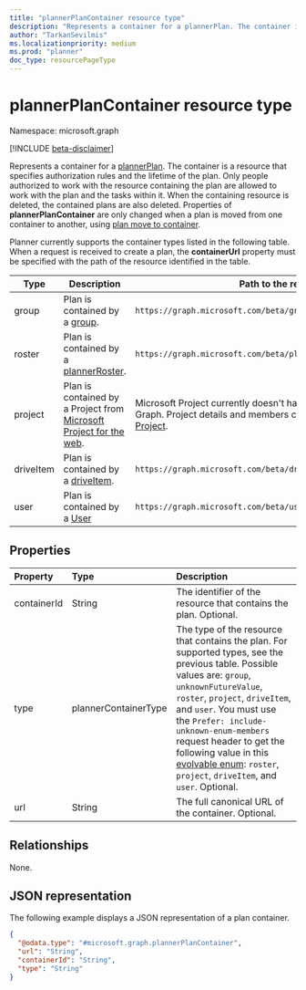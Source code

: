 ```yaml
---
title: "plannerPlanContainer resource type"
description: "Represents a container for a plannerPlan. The container is a resource that specifies authorization rules and the lifetime of the plan."
author: "TarkanSevilmis"
ms.localizationpriority: medium
ms.prod: "planner"
doc_type: resourcePageType
---
```


# plannerPlanContainer resource type

Namespace: microsoft.graph

[!INCLUDE [beta-disclaimer](../../includes/beta-disclaimer.md)]

Represents a container for a [plannerPlan](plannerPlan.md). The container is a resource that specifies authorization rules and the lifetime of the plan. Only people authorized to work with the resource containing the plan are allowed to work with the plan and the tasks within it. When the containing resource is deleted, the contained plans are also deleted. Properties of **plannerPlanContainer** are only changed when a plan is moved from one container to another, using [plan move to container](../api/plannerplan-movetocontainer.md).

Planner currently supports the container types listed in the following table. When a request is received to create a plan, the **containerUrl** property must be specified with the path of the resource identified in the table.

|Type|Description|Path to the resource|
|----|-----------|--------------------|
|group| Plan is contained by a [group](group.md).| `https://graph.microsoft.com/beta/groups/<id>` |
|roster| Plan is contained by a [plannerRoster](plannerroster.md). | `https://graph.microsoft.com/beta/planner/rosters/<id>` |
|project| Plan is contained by a Project from [Microsoft Project for the web](/project-for-the-web/projectforweb-admin-home). | Microsoft Project currently doesn't have a resource path on Microsoft Graph. Project details and members can be managed from [Microsoft Project](https://project.microsoft.com). |
|driveItem| Plan is contained by a [driveItem](driveitem.md). | `https://graph.microsoft.com/beta/drives/<driveId>/items/<itemId>`|
|user| Plan is contained by a [User](user.md) | `https://graph.microsoft.com/beta/users/<id>` |

## Properties
|Property|Type|Description|
|:---|:---|:---|
|containerId|String|The identifier of the resource that contains the plan. Optional.|
|type|plannerContainerType|The type of the resource that contains the plan. For supported types, see the previous table. Possible values are: `group`, `unknownFutureValue`, `roster`, `project`, `driveItem`, and `user`. You must use the `Prefer: include-unknown-enum-members` request header to get the following value in this [evolvable enum](/graph/best-practices-concept#handling-future-members-in-evolvable-enumerations): `roster`, `project`, `driveItem`, and `user`. Optional.|
|url|String|The full canonical URL of the container. Optional.|

## Relationships
None.

## JSON representation
The following example displays a JSON representation of a plan container.

<!-- {
  "blockType": "resource",
  "@odata.type": "microsoft.graph.plannerPlanContainer"
}
-->
``` json
{
  "@odata.type": "#microsoft.graph.plannerPlanContainer",
  "url": "String",
  "containerId": "String",
  "type": "String"
}
```

